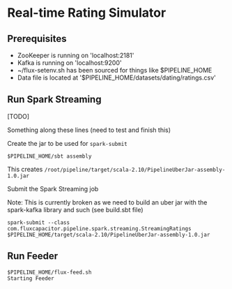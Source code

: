 # Real-time Rating Simulator

## Prerequisites
* ZooKeeper is running on 'localhost:2181'
* Kafka is running on 'localhost:9200' 
* ~/flux-setenv.sh has been sourced for things like $PIPELINE_HOME
* Data file is located at '$PIPELINE_HOME/datasets/dating/ratings.csv' 

## Run Spark Streaming
[TODO]

Something along these lines (need to test and finish this)

Create the jar to be used for `spark-submit`

```
$PIPELINE_HOME/sbt assembly
```
This creates `/root/pipeline/target/scala-2.10/PipelineUberJar-assembly-1.0.jar`

Submit the Spark Streaming job

Note:  This is currently broken as we need to build an uber jar with the spark-kafka library and such (see build.sbt file)
```
spark-submit --class com.fluxcapacitor.pipeline.spark.streaming.StreamingRatings $PIPELINE_HOME/target/scala-2.10/PipelineUberJar-assembly-1.0.jar
```

## Run Feeder
```
$PIPELINE_HOME/flux-feed.sh
Starting Feeder
```